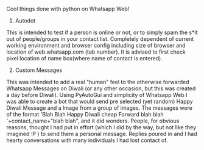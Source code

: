 Cool things done with python on Whatsapp Web!

1. Autodot

This is intended to test if a person is online or not, or to simply spam the s*it out of people/groups in your contact list. Completely dependent of current working environment and browser config including size of browser and location of web.whatsapp.com (tab number). It is advised to first check pixel location of name box(where name of contact is entered). 


2. Custom Messages

This was intended to add a real "human" feel to the otherwise forwarded Whatsapp Messages on Diwali (or any other occasion, but this was created a day before Diwali). Using PyAutoGui and simplicity of Whatsapp Web I was able to create a bot that would send pre selected (yet random) Happy Diwali Message and a Image from a group of images. The messages were of the format 'Blah Blah Happy Diwali cheap Forward blah blah '+contact_name+"blah blah", and it did wonders. People, for obvious reasons, thought I had put in effort (which I did by the way, but not like they imagined :P ) to send them a personal message. Replies poured in and I had hearty conversations with many individuals I had lost contact of.

